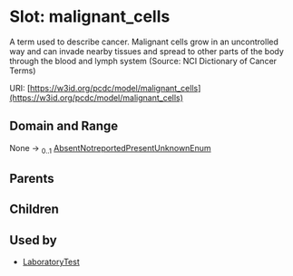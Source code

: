 
# Slot: malignant_cells


A term used to describe cancer. Malignant cells grow in an uncontrolled way and can invade nearby tissues and spread to other parts of the body through the blood and lymph system (Source: NCI Dictionary of Cancer Terms)

URI: [https://w3id.org/pcdc/model/malignant_cells](https://w3id.org/pcdc/model/malignant_cells)


## Domain and Range

None &#8594;  <sub>0..1</sub> [AbsentNotreportedPresentUnknownEnum](AbsentNotreportedPresentUnknownEnum.md)

## Parents


## Children


## Used by

 * [LaboratoryTest](LaboratoryTest.md)
